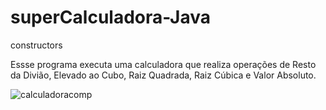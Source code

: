 # superCalculadora-Java
constructors
<p>Essse programa executa uma calculadora que realiza operações de Resto da Divião, Elevado ao Cubo, Raiz Quadrada, Raiz Cúbica e Valor Absoluto.</p>

![calculadoracomp](https://github.com/luizegomes/superCalculadora-Java/assets/99365670/904ba91f-447f-4e97-8e95-192b36b6a583)
